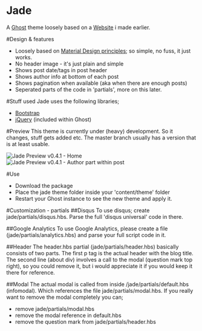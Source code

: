 Jade
====

A [Ghost](http://github.com/tryghost/ghost/) theme loosely based on a [Website](https://github.com/hxkclan/hxkclan.github.io) i made earlier.

#Design & features
- Loosely based on [Material Design principles](http://www.google.com/design/spec/what-is-material/environment.html); so simple, no fuss, it just works.
- No header image - it's just plain and simple
- Shows post date/tags in post header
- Shows author info at bottom of each post
- Shows pagination when available (aka when there are enough posts)
- Seperated parts of the code in 'partials', more on this later.

#Stuff used
Jade uses the following libraries;
- [Bootstrap](https://github.com/twbs/bootstrap)
- [jQuery](https://github.com/jquery/jquery) (included within Ghost)

#Preview
This theme is currently under (heavy) development. So it changes, stuff gets added etc. The master branch usually has a version that is at least usable. 

![Jade Preview v0.4.1 - Home](http://img.photobucket.com/albums/v385/hxkclan/github/Screenshotfrom2014-12-31001835.png)
![Jade Preview v0.4.1 - Author part within post](http://img.photobucket.com/albums/v385/hxkclan/github/Screenshotfrom2014-12-31002026.png)

#Use
- Download the package
- Place the jade theme folder inside your 'content/theme' folder
- Restart your Ghost instance to see the new theme and apply it.

#Customization - partials
##Disqus
To use disqus; create jade/partials/disqus.hbs. Parse the full 'disqus universal' code in there.

##Google Analytics
To use Google Analytics, please create a file (jade/partials/analytics.hbs) and parse your full script code in it. 

##Header 
The header.hbs partial (jade/partials/header.hbs) basically consists of two parts. The first p tag is the actual header with the blog title. The second line (about div) involves a call to the modal (question mark top right), so you could remove it, but i would appreciate it if you would keep it there for reference. 

##Modal
The actual modal is called from inside /jade/partials/default.hbs (infomodal). Which references the file jade/partials/modal.hbs. If you really want to remove the modal completely you can;
- remove jade/partials/modal.hbs
- remove the modal reference in default.hbs
- remove the question mark from jade/partials/header.hbs
